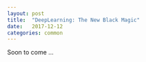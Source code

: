 ```yaml
---
layout: post
title:  "DeepLearning: The New Black Magic"
date:   2017-12-12
categories: common
---
```

Soon to come ... 
